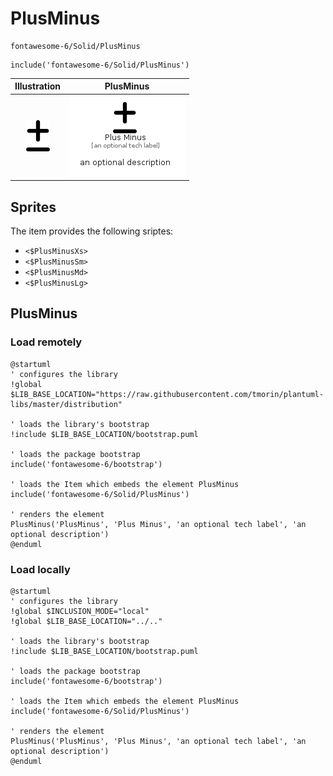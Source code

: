 # PlusMinus


```text
fontawesome-6/Solid/PlusMinus
```

```text
include('fontawesome-6/Solid/PlusMinus')
```



| Illustration | PlusMinus |
| :---: | :---: |
| ![illustration for Illustration](../../fontawesome-6/Solid/PlusMinus.png) | ![illustration for PlusMinus](../../fontawesome-6/Solid/PlusMinus.Local.png) |



## Sprites
The item provides the following sriptes:

- `<$PlusMinusXs>`
- `<$PlusMinusSm>`
- `<$PlusMinusMd>`
- `<$PlusMinusLg>`





## PlusMinus

### Load remotely
```plantuml
@startuml
' configures the library
!global $LIB_BASE_LOCATION="https://raw.githubusercontent.com/tmorin/plantuml-libs/master/distribution"

' loads the library's bootstrap
!include $LIB_BASE_LOCATION/bootstrap.puml

' loads the package bootstrap
include('fontawesome-6/bootstrap')

' loads the Item which embeds the element PlusMinus
include('fontawesome-6/Solid/PlusMinus')

' renders the element
PlusMinus('PlusMinus', 'Plus Minus', 'an optional tech label', 'an optional description')
@enduml
```

### Load locally
```plantuml
@startuml
' configures the library
!global $INCLUSION_MODE="local"
!global $LIB_BASE_LOCATION="../.."

' loads the library's bootstrap
!include $LIB_BASE_LOCATION/bootstrap.puml

' loads the package bootstrap
include('fontawesome-6/bootstrap')

' loads the Item which embeds the element PlusMinus
include('fontawesome-6/Solid/PlusMinus')

' renders the element
PlusMinus('PlusMinus', 'Plus Minus', 'an optional tech label', 'an optional description')
@enduml
```

